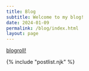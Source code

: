 ```yaml
---
title: Blog
subtitle: Welcome to my blog!
date: 2024-01-09
permalink: /blog/index.html
layout: page
---
```


[blogroll!](/roll)

{% include "postlist.njk" %}
